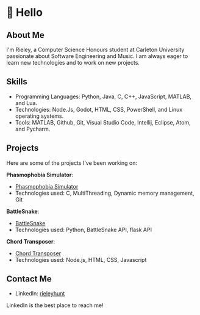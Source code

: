 # 👋 Hello

## About Me
I'm Rieley, a Computer Science Honours student at Carleton University passionate about Software Engineering and Music. I am always eager to learn new technologies and to work on new projects.

## Skills
- Programming Languages: Python, Java, C, C++, JavaScript, MATLAB, and Lua.
- Technologies: Node.Js, Godot, HTML, CSS, PowerShell, and Linux operating systems.
- Tools: MATLAB, Github, Git, Visual Studio Code, Intellij, Eclipse, Atom, and Pycharm.

## Projects
Here are some of the projects I've been working on:

**Phasmophobia Simulator**:
   - [Phasmophobia Simulator](https://github.com/rieleyhunt/Phasmophobia-Simulator)
   - Technologies used: C, MultiThreading, Dynamic memory management, Git

**BattleSnake**:
   - [BattleSnake](https://github.com/rieleyhunt/Battle-Snake)
   - Technologies used: Python, BattleSnake API, flask API

**Chord Transposer**:
   - [Chord Transposer](https://github.com/rieleyhunt/Chord-Transposer)
   - Technologies used: Node.js, HTML, CSS, Javascript

## Contact Me
- LinkedIn: [rieleyhunt](https://www.linkedin.com/in/rieleyhunt/)

LinkedIn is the best place to reach me!

